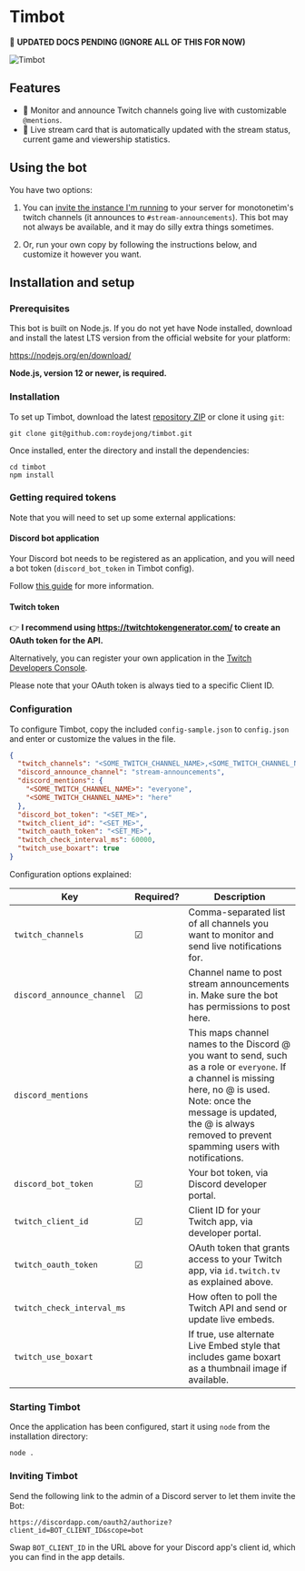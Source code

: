 # Timbot

🤖 **UPDATED DOCS PENDING (IGNORE ALL OF THIS FOR NOW)**

![Timbot](https://user-images.githubusercontent.com/6772638/90008127-2ca15180-dc9c-11ea-97bc-d3a655717e42.png)

## Features

 - 📢 Monitor and announce Twitch channels going live with customizable `@mentions`.
 - 🔴 Live stream card that is automatically updated with the stream status, current game and viewership statistics.

## Using the bot

You have two options:

1. You can [invite the instance I'm running](https://discordapp.com/oauth2/authorize?client_id=411670773330345984&scope=bot) to your server for monotonetim's twitch channels (it announces to `#stream-announcements`). This bot may not always be available, and it may do silly extra things sometimes.

2. Or, run your own copy by following the instructions below, and customize it however you want.

## Installation and setup

### Prerequisites

This bot is built on Node.js. If you do not yet have Node installed, download and install the latest LTS version from the official website for your platform:

https://nodejs.org/en/download/

**Node.js, version 12 or newer, is required.**

### Installation

To set up Timbot, download the latest [repository ZIP](https://github.com/roydejong/timbot/archive/master.zip) or clone it using `git`:

    git clone git@github.com:roydejong/timbot.git
    
Once installed, enter the directory and install the dependencies:

    cd timbot
    npm install

### Getting required tokens

Note that you will need to set up some external applications: 

#### Discord bot application
Your Discord bot needs to be registered as an application, and you will need a bot token  (`discord_bot_token` in Timbot config).

Follow [this guide](https://github.com/reactiflux/discord-irc/wiki/Creating-a-discord-bot-&-getting-a-token) for more information.

#### Twitch token
👉 **I recommend using https://twitchtokengenerator.com/ to create an OAuth token for the API.**

Alternatively, you can register your own application in the [Twitch Developers Console](https://dev.twitch.tv/console/apps).

Please note that your OAuth token is always tied to a specific Client ID.

### Configuration
 
To configure Timbot, copy the included `config-sample.json` to `config.json` and enter or customize the values in the file.

```json
{
  "twitch_channels": "<SOME_TWITCH_CHANNEL_NAME>,<SOME_TWITCH_CHANNEL_NAME>",
  "discord_announce_channel": "stream-announcements",
  "discord_mentions": {
    "<SOME_TWITCH_CHANNEL_NAME>": "everyone",
    "<SOME_TWITCH_CHANNEL_NAME>": "here"
  },
  "discord_bot_token": "<SET_ME>",
  "twitch_client_id": "<SET_ME>",
  "twitch_oauth_token": "<SET_ME>",
  "twitch_check_interval_ms": 60000,
  "twitch_use_boxart": true
}
```    

Configuration options explained:

|Key|Required?|Description|
|---|---------|-----------|
|`twitch_channels`|☑|Comma-separated list of all channels you want to monitor and send live notifications for.|
|`discord_announce_channel`|☑|Channel name to post stream announcements in. Make sure the bot has permissions to post here.|
|`discord_mentions`| |This maps channel names to the Discord @ you want to send, such as a role or `everyone`. If a channel is missing here, no @ is used. Note: once the message is updated, the @ is always removed to prevent spamming users with notifications.|
|`discord_bot_token`|☑|Your bot token, via Discord developer portal.|
|`twitch_client_id`|☑|Client ID for your Twitch app, via developer portal.|
|`twitch_oauth_token`|☑|OAuth token that grants access to your Twitch app, via `id.twitch.tv` as explained above.|
|`twitch_check_interval_ms`| |How often to poll the Twitch API and send or update live embeds.|
|`twitch_use_boxart`| |If true, use alternate Live Embed style that includes game boxart as a thumbnail image if available.|

### Starting Timbot

Once the application has been configured, start it using `node` from the installation directory:

    node .
  
### Inviting Timbot

Send the following link to the admin of a Discord server to let them invite the Bot:

  `https://discordapp.com/oauth2/authorize?client_id=BOT_CLIENT_ID&scope=bot`
  
Swap `BOT_CLIENT_ID` in the URL above for your Discord app's client id, which you can find in the app details.

